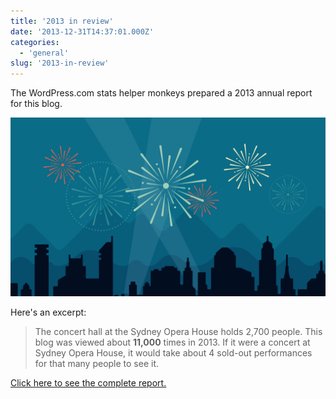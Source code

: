 ```yaml
---
title: '2013 in review'
date: '2013-12-31T14:37:01.000Z'
categories:
  - 'general'
slug: '2013-in-review'
---
```


The WordPress.com stats helper monkeys prepared a 2013 annual report for this blog.

[![](images/2012-emailteaser.png)](http://blog.brettski.com/2013/annual-report/)

Here's an excerpt:

> The concert hall at the Sydney Opera House holds 2,700 people. This blog was viewed about **11,000** times in 2013. If it were a concert at Sydney Opera House, it would take about 4 sold-out performances for that many people to see it.

[Click here to see the complete report.](http://blog.brettski.com/2013/annual-report/)
